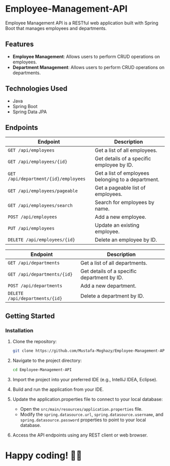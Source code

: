 # Employee-Management-API

Employee Management API is a RESTful web application built with Spring Boot that manages employees and departments.

## Features

- **Employee Management**: Allows users to perform CRUD operations on employees.
- **Department Management**: Allows users to perform CRUD operations on departments.

## Technologies Used

- Java
- Spring Boot
- Spring Data JPA

## Endpoints

| Endpoint                              | Description                                        |
|---------------------------------------|----------------------------------------------------|
| `GET /api/employees`                  | Get a list of all employees.                       |
| `GET /api/employees/{id}`             | Get details of a specific employee by ID.          |
| `GET /api/department/{id}/employees`  | Get a list of employees belonging to a department. |
| `GET /api/employees/pageable`         | Get a pageable list of employees.                  |
| `GET /api/employees/search`           | Search for employees by name.                      |
| `POST /api/employees`                 | Add a new employee.                                |
| `PUT /api/employees`                  | Update an existing employee.                       |
| `DELETE /api/employees/{id}`          | Delete an employee by ID.                          |


| Endpoint                                  | Description                                    |
|-------------------------------------------|------------------------------------------------|
| `GET /api/departments`                    | Get a list of all departments.                 |
| `GET /api/departments/{id}`               | Get details of a specific department by ID.    |
| `POST /api/departments`                   | Add a new department.                          |
| `DELETE /api/departments/{id}`            | Delete a department by ID.                     |


## Getting Started

### Installation

1. Clone the repository:
   ```bash
   git clone https://github.com/Mustafa-Moghazy/Employee-Management-API.git
   ```

2. Navigate to the project directory:
   ```bash
   cd Employee-Management-API
   ```

3. Import the project into your preferred IDE (e.g., IntelliJ IDEA, Eclipse).

4. Build and run the application from your IDE.

5. Update the application.properties file to connect to your local database:
 
    - Open the `src/main/resources/application.properties` file.
    - Modify the `spring.datasource.url`, `spring.datasource.username`, and `spring.datasource.password` properties to point to your local database.

6. Access the API endpoints using any REST client or web browser.


# Happy coding! 🚀✨
